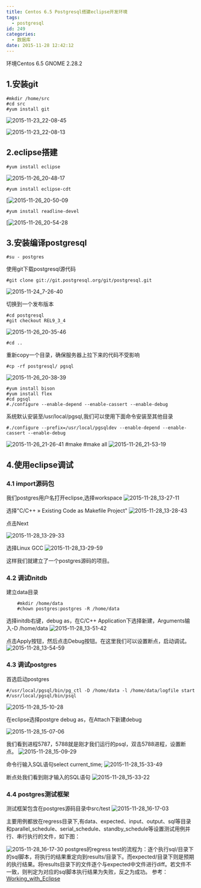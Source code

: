 ```yaml
---
title: Centos 6.5 Postgresql搭建eclipse开发环境
tags:
  - postgresql
id: 249
categories:
  - 数据库
date: 2015-11-28 12:42:12
---
```


环境Centos 6.5 GNOME 2.28.2

## 1.安装git

	#mkdir /home/src
	#cd src
	#yum install git
![2015-11-23_22-08-45](http://orufryv17.bkt.clouddn.com/wp-content/uploads/2015/11/2015-11-23_22-08-45.jpg)

![2015-11-23_22-08-13](http://orufryv17.bkt.clouddn.com/wp-content/uploads/2015/11/2015-11-23_22-08-13.jpg)

## 2.eclipse搭建

	#yum install eclipse
![2015-11-26_20-48-17](http://orufryv17.bkt.clouddn.com/wp-content/uploads/2015/11/2015-11-26_20-48-17.jpg)
	
	#yum install eclipse-cdt
[![2015-11-26_20-50-09](http://orufryv17.bkt.clouddn.com/wp-content/uploads/2015/11/2015-11-26_20-50-09.jpg)
	
	#yum install readline-devel
[![2015-11-26_20-54-28](http://orufryv17.bkt.clouddn.com/wp-content/uploads/2015/11/2015-11-26_20-54-28.jpg)

## 3.安装编译postgresql

	#su - postgres
使用git下载postgresql源代码
	
	#git clone git://git.postgresql.org/git/postgresql.git
![2015-11-24_7-26-40](http://orufryv17.bkt.clouddn.com/wp-content/uploads/2015/11/2015-11-24_7-26-40.jpg)

切换到一个发布版本
	
	#cd postgresql
	#git checkout REL9_3_4
![2015-11-26_20-35-46](http://orufryv17.bkt.clouddn.com/wp-content/uploads/2015/11/2015-11-26_20-35-46.jpg)
	
	#cd ..
重新copy一个目录，确保服务器上拉下来的代码不受影响
	
	#cp -rf postgresql/ pgsql
![2015-11-26_20-38-39](http://orufryv17.bkt.clouddn.com/wp-content/uploads/2015/11/2015-11-26_20-38-39.jpg)

	#yum install bison
	#yum install flex
	#cd pgsql
	#./configure --enable-depend --enable-cassert --enable-debug

系统默认安装至/usr/local/pgsql,我们可以使用下面命令安装至其他目录
	
	#./configure --prefix=/usr/local/pgsqldev --enable-depend --enable-cassert --enable-debug

![2015-11-26_21-26-41](http://orufryv17.bkt.clouddn.com/wp-content/uploads/2015/11/2015-11-26_21-26-41.jpg)
	#make
	#make all
![2015-11-26_21-53-19](http://orufryv17.bkt.clouddn.com/wp-content/uploads/2015/11/2015-11-26_21-53-19.jpg)

## 4.使用eclipse调试

### 4.1 import源码包

我们postgres用户名打开eclipse,选择workspace
![2015-11-28_13-27-11](http://orufryv17.bkt.clouddn.com/wp-content/uploads/2015/11/2015-11-28_13-27-11.jpg)

选择"C/C++ » Existing Code as Makefile Project"
![2015-11-28_13-28-43](http://orufryv17.bkt.clouddn.com/wp-content/uploads/2015/11/2015-11-28_13-28-43.jpg)

点击Next

![2015-11-28_13-29-33](http://orufryv17.bkt.clouddn.com/wp-content/uploads/2015/11/2015-11-28_13-29-33.jpg)

选择Linux GCC
![2015-11-28_13-29-59](http://orufryv17.bkt.clouddn.com/wp-content/uploads/2015/11/2015-11-28_13-29-59.jpg)

这样我们就建立了一个postgres源码的项目。

### 4.2	调试Initdb
建立data目录
		
		#mkdir /home/data
		#chown postgres:postgres -R /home/data
选择initdb右键，debug as，在C/C++ Application下选择新建，Arguments输入-D /home/data
![2015-11-28_13-51-42](http://orufryv17.bkt.clouddn.com/wp-content/uploads/2015/11/2015-11-28_13-51-42.jpg)

点击Apply按钮，然后点击Debug按钮。在这里我们可以设置断点，启动调试。
![2015-11-28_13-54-59](http://orufryv17.bkt.clouddn.com/wp-content/uploads/2015/11/2015-11-28_13-54-59.jpg)

### 4.3	调试postgres
首选启动postgres
	
	#/usr/local/pgsql/bin/pg_ctl -D /home/data -l /home/data/logfile start
	#/usr/local/pgsql/bin/psql

![2015-11-28_15-10-28](http://orufryv17.bkt.clouddn.com/wp-content/uploads/2015/11/2015-11-28_15-10-28.jpg)

在eclipse选择postgre debug as，在Attach下新建debug

![2015-11-28_15-07-06](http://orufryv17.bkt.clouddn.com/wp-content/uploads/2015/11/2015-11-28_15-07-06.jpg)

我们看到进程5787，5788就是刚才我们运行的psql，双击5788进程，设置断点。
![2015-11-28_15-09-29](http://orufryv17.bkt.clouddn.com/wp-content/uploads/2015/11/2015-11-28_15-09-29.jpg)

命令行输入SQL语句select current_time;
![2015-11-28_15-33-49](http://orufryv17.bkt.clouddn.com/wp-content/uploads/2015/11/2015-11-28_15-33-49.jpg)

断点处我们看到刚才输入的SQL语句
![2015-11-28_15-33-22](http://orufryv17.bkt.clouddn.com/wp-content/uploads/2015/11/2015-11-28_15-33-22.jpg)

### 4.4 postgres测试框架

测试框架包含在postgres源码目录中src/test
![2015-11-28_16-17-03](http://orufryv17.bkt.clouddn.com/wp-content/uploads/2015/11/2015-11-28_16-17-03.jpg)

主要用例都放在regress目录下,有data、expected、input、output、sql等目录和parallel_schedule、serial_schedule、standby_schedule等设置测试用例并行、串行执行的文件，如下图：

![2015-11-28_16-17-30](http://orufryv17.bkt.clouddn.com/wp-content/uploads/2015/11/2015-11-28_16-17-30.jpg)
postgres的regress test的流程为：逐个执行sql/目录下的sql脚本，将执行的结果重定向到results/目录下。而expected/目录下则是预期的执行结果。将results目录下的文件逐个与expected中文件进行diff。若文件不一致，则判定为对应的sql脚本执行结果为失败，反之为成功。
参考：[Working_with_Eclipse](https://wiki.postgresql.org/wiki/Working_with_Eclipse)